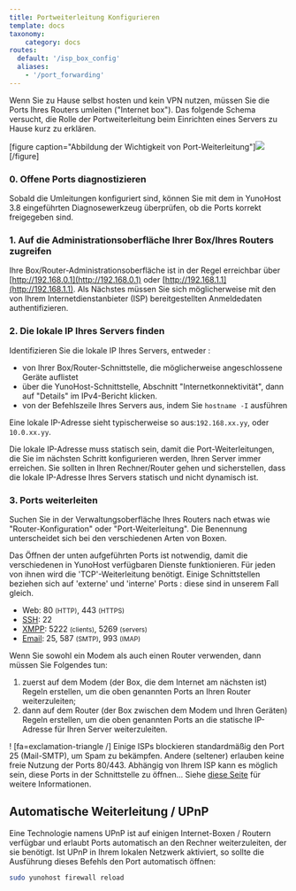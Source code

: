 ```yaml
---
title: Portweiterleitung Konfigurieren
template: docs
taxonomy:
    category: docs
routes:
  default: '/isp_box_config'
  aliases:
    - '/port_forwarding'
---
```


Wenn Sie zu Hause selbst hosten und kein VPN nutzen, müssen Sie die Ports Ihres Routers umleiten ("Internet box"). Das folgende Schema versucht, die Rolle der Portweiterleitung beim Einrichten eines Servers zu Hause kurz zu erklären.

[figure caption="Abbildung der Wichtigkeit von Port-Weiterleitung"]![](image://portForwarding_en.png)[/figure]

### 0. Offene Ports diagnostizieren

Sobald die Umleitungen konfiguriert sind, können Sie mit dem in YunoHost 3.8 eingeführten Diagnosewerkzeug überprüfen, ob
die Ports korrekt freigegeben sind.

### 1. Auf die Administrationsoberfläche Ihrer Box/Ihres Routers zugreifen

Ihre Box/Router-Administrationsoberfläche ist in der Regel erreichbar über [http://192.168.0.1](http://192.168.0.1) oder [http://192.168.1.1](http://192.168.1.1). Als Nächstes müssen Sie sich möglicherweise mit den von Ihrem Internetdienstanbieter (ISP) bereitgestellten Anmeldedaten authentifizieren.

### 2. Die lokale IP Ihres Servers finden

Identifizieren Sie die lokale IP Ihres Servers, entweder :

- von Ihrer Box/Router-Schnittstelle, die möglicherweise angeschlossene Geräte auflistet
- über die YunoHost-Schnittstelle, Abschnitt "Internetkonnektivität", dann auf "Details" im IPv4-Bericht klicken.
- von der Befehlszeile Ihres Servers aus, indem Sie `hostname -I` ausführen

Eine lokale IP-Adresse sieht typischerweise so aus:`192.168.xx.yy`, oder `10.0.xx.yy`.

Die lokale IP-Adresse muss statisch sein, damit die Port-Weiterleitungen, die Sie im nächsten Schritt konfigurieren werden, Ihren Server immer erreichen. Sie sollten in Ihren Rechner/Router gehen und sicherstellen, dass die lokale IP-Adresse Ihres Servers statisch und nicht dynamisch ist.

### 3. Ports weiterleiten

Suchen Sie in der Verwaltungsoberfläche Ihres Routers nach etwas wie "Router-Konfiguration" oder "Port-Weiterleitung". Die Benennung unterscheidet sich bei den verschiedenen Arten von Boxen.

Das Öffnen der unten aufgeführten Ports ist notwendig, damit die verschiedenen in YunoHost verfügbaren Dienste funktionieren. Für jeden von ihnen wird die 'TCP'-Weiterleitung benötigt. Einige Schnittstellen beziehen sich auf 'externe' und 'interne' Ports : diese sind in unserem Fall gleich.

- Web: 80 <small>(HTTP)</small>, 443 <small>(HTTPS)</small>
- [SSH](/ssh): 22
- [XMPP](/XMPP): 5222 <small>(clients)</small>, 5269 <small>(servers)</small>
- [Email](/email): 25, 587 <small>(SMTP)</small>, 993 <small>(IMAP)</small>

Wenn Sie sowohl ein Modem als auch einen Router verwenden, dann müssen Sie Folgendes tun:

1. zuerst auf dem Modem (der Box, die dem Internet am nächsten ist) Regeln erstellen, um die oben genannten Ports an Ihren Router weiterzuleiten;
2. dann auf dem Router (der Box zwischen dem Modem und Ihren Geräten) Regeln erstellen, um die oben genannten Ports an die statische IP-Adresse für Ihren Server weiterzuleiten.

! [fa=exclamation-triangle /] Einige ISPs blockieren standardmäßig den Port 25 (Mail-SMTP), um Spam zu bekämpfen. Andere (seltener) erlauben keine freie Nutzung der Ports 80/443. Abhängig von Ihrem ISP kann es möglich sein, diese Ports in der Schnittstelle zu öffnen... Siehe [diese Seite](/isp) für weitere Informationen.

## Automatische Weiterleitung / UPnP

Eine Technologie namens UPnP ist auf einigen Internet-Boxen / Routern verfügbar und erlaubt Ports automatisch an den Rechner weiterzuleiten, der sie benötigt. Ist UPnP in Ihrem lokalen Netzwerk aktiviert, so sollte die Ausführung dieses Befehls den Port automatisch öffnen:

```bash
sudo yunohost firewall reload
```
